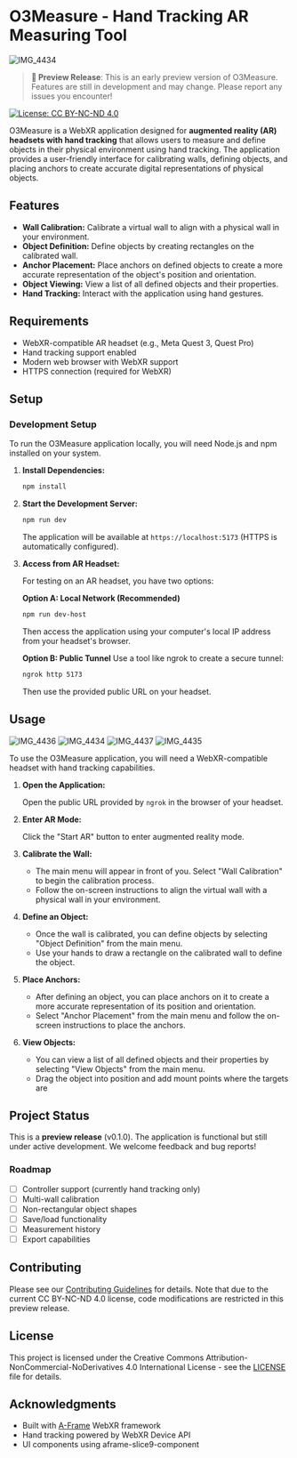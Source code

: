 # O3Measure - Hand Tracking AR Measuring Tool

![IMG_4434](https://github.com/user-attachments/assets/f8905643-c1e6-4ff1-adbb-558aca942d1e)


> **🚧 Preview Release**: This is an early preview version of O3Measure. Features are still in development and may change. Please report any issues you encounter!

[![License: CC BY-NC-ND 4.0](https://img.shields.io/badge/License-CC%20BY--NC--ND%204.0-lightgrey.svg)](https://creativecommons.org/licenses/by-nc-nd/4.0/)

O3Measure is a WebXR application designed for **augmented reality (AR) headsets with hand tracking** that allows users to measure and define objects in their physical environment using hand tracking. The application provides a user-friendly interface for calibrating walls, defining objects, and placing anchors to create accurate digital representations of physical objects.

## Features

*   **Wall Calibration:** Calibrate a virtual wall to align with a physical wall in your environment.
*   **Object Definition:** Define objects by creating rectangles on the calibrated wall.
*   **Anchor Placement:** Place anchors on defined objects to create a more accurate representation of the object's position and orientation.
*   **Object Viewing:** View a list of all defined objects and their properties.
*   **Hand Tracking:** Interact with the application using hand gestures.

## Requirements

*   WebXR-compatible AR headset (e.g., Meta Quest 3, Quest Pro)
*   Hand tracking support enabled
*   Modern web browser with WebXR support
*   HTTPS connection (required for WebXR)

## Setup

### Development Setup

To run the O3Measure application locally, you will need Node.js and npm installed on your system.

1.  **Install Dependencies:**

    ```bash
    npm install
    ```

2.  **Start the Development Server:**

    ```bash
    npm run dev
    ```

    The application will be available at `https://localhost:5173` (HTTPS is automatically configured).

3.  **Access from AR Headset:**

    For testing on an AR headset, you have two options:

    **Option A: Local Network (Recommended)**
    ```bash
    npm run dev-host
    ```
    Then access the application using your computer's local IP address from your headset's browser.

    **Option B: Public Tunnel**
    Use a tool like ngrok to create a secure tunnel:
    ```bash
    ngrok http 5173
    ```
    Then use the provided public URL on your headset.

## Usage

![IMG_4436](https://github.com/user-attachments/assets/17d2d602-0c40-4d1a-9f33-f676ea605847)
![IMG_4434](https://github.com/user-attachments/assets/f5ce97f8-fa20-4a24-b799-a8b16b79fc21)
![IMG_4437](https://github.com/user-attachments/assets/0300e23e-bccb-42cb-9b86-ee6ccd92e0ae)
![IMG_4435](https://github.com/user-attachments/assets/088bc961-6b53-4d91-8f2a-1ca2a491d303)

To use the O3Measure application, you will need a WebXR-compatible headset with hand tracking capabilities.

1.  **Open the Application:**

    Open the public URL provided by `ngrok` in the browser of your headset.

2.  **Enter AR Mode:**

    Click the "Start AR" button to enter augmented reality mode.

3.  **Calibrate the Wall:**

    *   The main menu will appear in front of you. Select "Wall Calibration" to begin the calibration process.
    *   Follow the on-screen instructions to align the virtual wall with a physical wall in your environment.

4.  **Define an Object:**


    *   Once the wall is calibrated, you can define objects by selecting "Object Definition" from the main menu.
    *   Use your hands to draw a rectangle on the calibrated wall to define the object.

5.  **Place Anchors:**

    *   After defining an object, you can place anchors on it to create a more accurate representation of its position and orientation.
    *   Select "Anchor Placement" from the main menu and follow the on-screen instructions to place the anchors.

6.  **View Objects:**

    *   You can view a list of all defined objects and their properties by selecting "View Objects" from the main menu.
    *   Drag the object into position and add mount points where the targets are 

## Project Status

This is a **preview release** (v0.1.0). The application is functional but still under active development. We welcome feedback and bug reports!

### Roadmap

- [ ] Controller support (currently hand tracking only)
- [ ] Multi-wall calibration
- [ ] Non-rectangular object shapes
- [ ] Save/load functionality
- [ ] Measurement history
- [ ] Export capabilities

## Contributing

Please see our [Contributing Guidelines](CONTRIBUTING.md) for details. Note that due to the current CC BY-NC-ND 4.0 license, code modifications are restricted in this preview release.

## License

This project is licensed under the Creative Commons Attribution-NonCommercial-NoDerivatives 4.0 International License - see the [LICENSE](LICENSE) file for details.

## Acknowledgments

- Built with [A-Frame](https://aframe.io/) WebXR framework
- Hand tracking powered by WebXR Device API
- UI components using aframe-slice9-component
